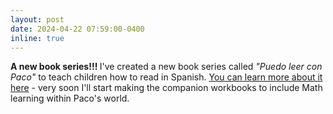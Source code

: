 ```yaml
---
layout: post
date: 2024-04-22 07:59:00-0400
inline: true
---
```


<b>A new book series!!! </b>  I've created a new book series called <i>"Puedo leer con Paco"</i> to teach children how to read in Spanish.  [You can learn more about it here](https://https://www.leerconpaco.com/) - very soon I'll start making the companion workbooks to include Math learning within Paco's world. 